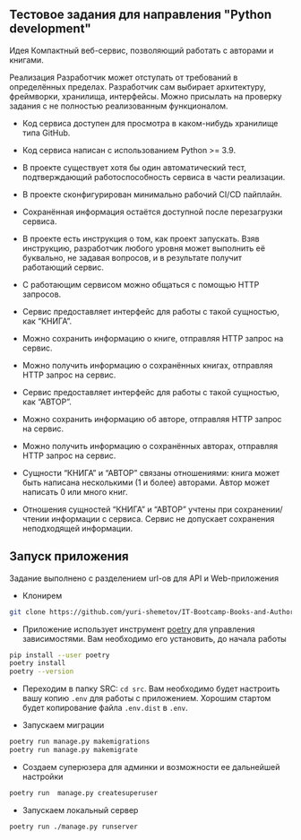 ## Тестовое задания для направления "Python development"

Идея
Компактный веб-сервис, позволяющий работать с авторами и книгами.

Реализация
Разработчик может отступать от требований в определённых пределах. Разработчик сам выбирает архитектуру, фреймворки, хранилища, интерфейсы. Можно присылать на проверку задания с не полностью реализованным функционалом.

- Код сервиса доступен для просмотра в каком-нибудь хранилище типа GitHub.

- Код сервиса написан с использованием Python >= 3.9.

- В проекте существует хотя бы один автоматический тест, подтверждающий работоспособность сервиса в части реализации.

- В проекте сконфигурирован минимально рабочий CI/CD пайплайн.

- Сохранённая информация остаётся доступной после перезагрузки сервиса.

- В проекте есть инструкция о том, как проект запускать. Взяв инструкцию, разработчик любого уровня может выполнить её буквально, не задавая вопросов, и в результате получит работающий сервис.

- С работающим сервисом можно общаться с помощью HTTP запросов.

- Сервис предоставляет интерфейс для работы с такой сущностью, как “КНИГА”.

- Можно сохранить информацию о книге, отправляя HTTP запрос на сервис.

- Можно получить информацию о сохранённых книгах, отправляя HTTP запрос на сервис.

- Сервис предоставляет интерфейс для работы с такой сущностью, как “АВТОР”.

- Можно сохранить информацию об авторе, отправляя HTTP запрос на сервис.

- Можно получить информацию о сохранённых авторах, отправляя HTTP запрос на сервис.

- Cущности “КНИГА” и “АВТОР” связаны отношениями: книга может быть написана несколькими (1 и более) авторами. Автор может написать 0 или много книг.

- Отношения сущностей “КНИГА” и “АВТОР” учтены при сохранении/чтении информации с сервиса. Сервис не допускает сохранения неподходящей информации.


## Запуск приложения

Задание выполнено с разделением url-ов для API и Web-приложения

- Клонирем 
```bash
git clone https://github.com/yuri-shemetov/IT-Bootcamp-Books-and-Authors.git
```
- Приложение использует инструмент [poetry](https://python-poetry.org/)  для управления зависимостями. Вам необходимо его
установить, до начала работы
```bash
pip install --user poetry
poetry install
poetry --version
```
- Переходим в папку SRC: `cd src`. Вам необходимо будет настроить вашу копию `.env` для работы с приложением. Хорошим стартом будет копирование
файла `.env.dist` в `.env`.

- Запускаем миграции 
```bash
poetry run manage.py makemigrations
poetry run manage.py makemigrate
```
- Создаем суперюзера для админки и возможности ее дальнейшей настройки
```bash
poetry run  manage.py createsuperuser
```
- Запускаем локальный сервер 
```bash
poetry run ./manage.py runserver
```
